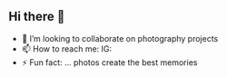 ## Hi there 👋

- 👯 I’m looking to collaborate on photography projects
- 📫 How to reach me: IG:
- ⚡ Fun fact: ... photos create the best memories
